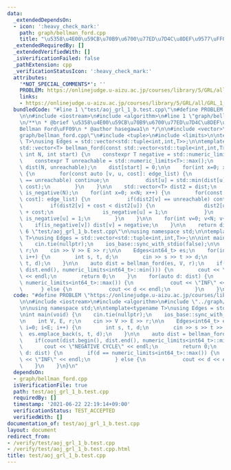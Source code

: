 ```yaml
---
data:
  _extendedDependsOn:
  - icon: ':heavy_check_mark:'
    path: graph/bellman_ford.cpp
    title: "\u5358\u4E00\u59CB\u70B9\u6700\u77ED\u7D4C\u8DEF\u9577\uFF08Bellman Ford\uFF09"
  _extendedRequiredBy: []
  _extendedVerifiedWith: []
  _isVerificationFailed: false
  _pathExtension: cpp
  _verificationStatusIcon: ':heavy_check_mark:'
  attributes:
    '*NOT_SPECIAL_COMMENTS*': ''
    PROBLEM: https://onlinejudge.u-aizu.ac.jp/courses/library/5/GRL/all/GRL_1_B
    links:
    - https://onlinejudge.u-aizu.ac.jp/courses/library/5/GRL/all/GRL_1_B
  bundledCode: "#line 1 \"test/aoj_grl_1_b.test.cpp\"\n#define PROBLEM \"https://onlinejudge.u-aizu.ac.jp/courses/library/5/GRL/all/GRL_1_B\"\
    \n\n#include <iostream>\n#include <algorithm>\n#line 1 \"graph/bellman_ford.cpp\"\
    \n/**\n * @brief \u5358\u4E00\u59CB\u70B9\u6700\u77ED\u7D4C\u8DEF\u9577\uFF08\
    Bellman Ford\uFF09\n * @author hasegawa1\n */\n\n#include <vector>\n#line 8 \"\
    graph/bellman_ford.cpp\"\n#include <tuple>\n#include <limits>\n\ntemplate<typename\
    \ T>\nusing Edges = std::vector<std::tuple<int,int,T>>;\n\ntemplate<typename T>\n\
    std::vector<T> bellman_ford(const std::vector<std::tuple<int,int,T>> & edge_list,\
    \ int N, int start) {\n    constexpr T negative = std::numeric_limits<T>::min();\n\
    \    constexpr T unreachable = std::numeric_limits<T>::max();\n    std::vector<T>\
    \ dist(N, unreachable);\n    dist[start] = 0;\n\n    for(int x=0; x<N-1; x++)\
    \ {\n        for(const auto [v, u, cost]: edge_list) {\n            if(dist[v]\
    \ == unreachable) continue;\n            dist[u] = std::min(dist[u], dist[v] +\
    \ cost);\n        }\n    }\n\n    std::vector<T> dist2 = dist;\n    std::vector<int>\
    \ is_negative(N);\n    for(int x=0; x<N; x++) {\n        for(const auto [v, u,\
    \ cost]: edge_list) {\n            if(dist2[v] == unreachable) continue;\n   \
    \         if(dist2[v] + cost < dist2[u]) {\n                dist2[u] = dist2[v]\
    \ + cost;\n                is_negative[u] = 1;\n            }\n            if(is_negative[v])\
    \ is_negative[u] = 1;\n        }\n    }\n\n    for(int v=0; v<N; v++) {\n    \
    \    if(is_negative[v]) dist[v] = negative;\n    }\n\n    return dist;\n}\n#line\
    \ 6 \"test/aoj_grl_1_b.test.cpp\"\n\nusing namespace std;\n\ntemplate<typename\
    \ T>\nusing Edges = std::vector<std::tuple<int,int,T>>;\n\nint main(void) {\n\
    \    cin.tie(nullptr);\n    ios_base::sync_with_stdio(false);\n\n    int V, E,\
    \ r;\n    cin >> V >> E >> r;\n\n    Edges<int64_t> es;\n    for(int i=0; i<E;\
    \ i++) {\n        int s, t, d;\n        cin >> s >> t >> d;\n        es.emplace_back(s,\
    \ t, d);\n    }\n\n    auto dist = bellman_ford(es, V, r);\n    if(count(dist.begin(),\
    \ dist.end(), numeric_limits<int64_t>::min())) {\n        cout << \"NEGATIVE CYCLE\"\
    \ << endl;\n        return 0;\n    }\n    for(auto d: dist) {\n        if(d ==\
    \ numeric_limits<int64_t>::max()) {\n            cout << \"INF\" << endl;\n  \
    \      } else {\n            cout << d << endl;\n        }\n    }\n}\n"
  code: "#define PROBLEM \"https://onlinejudge.u-aizu.ac.jp/courses/library/5/GRL/all/GRL_1_B\"\
    \n\n#include <iostream>\n#include <algorithm>\n#include \"../graph/bellman_ford.cpp\"\
    \n\nusing namespace std;\n\ntemplate<typename T>\nusing Edges = std::vector<std::tuple<int,int,T>>;\n\
    \nint main(void) {\n    cin.tie(nullptr);\n    ios_base::sync_with_stdio(false);\n\
    \n    int V, E, r;\n    cin >> V >> E >> r;\n\n    Edges<int64_t> es;\n    for(int\
    \ i=0; i<E; i++) {\n        int s, t, d;\n        cin >> s >> t >> d;\n      \
    \  es.emplace_back(s, t, d);\n    }\n\n    auto dist = bellman_ford(es, V, r);\n\
    \    if(count(dist.begin(), dist.end(), numeric_limits<int64_t>::min())) {\n \
    \       cout << \"NEGATIVE CYCLE\" << endl;\n        return 0;\n    }\n    for(auto\
    \ d: dist) {\n        if(d == numeric_limits<int64_t>::max()) {\n            cout\
    \ << \"INF\" << endl;\n        } else {\n            cout << d << endl;\n    \
    \    }\n    }\n}\n"
  dependsOn:
  - graph/bellman_ford.cpp
  isVerificationFile: true
  path: test/aoj_grl_1_b.test.cpp
  requiredBy: []
  timestamp: '2021-06-22 22:19:14+09:00'
  verificationStatus: TEST_ACCEPTED
  verifiedWith: []
documentation_of: test/aoj_grl_1_b.test.cpp
layout: document
redirect_from:
- /verify/test/aoj_grl_1_b.test.cpp
- /verify/test/aoj_grl_1_b.test.cpp.html
title: test/aoj_grl_1_b.test.cpp
---
```

